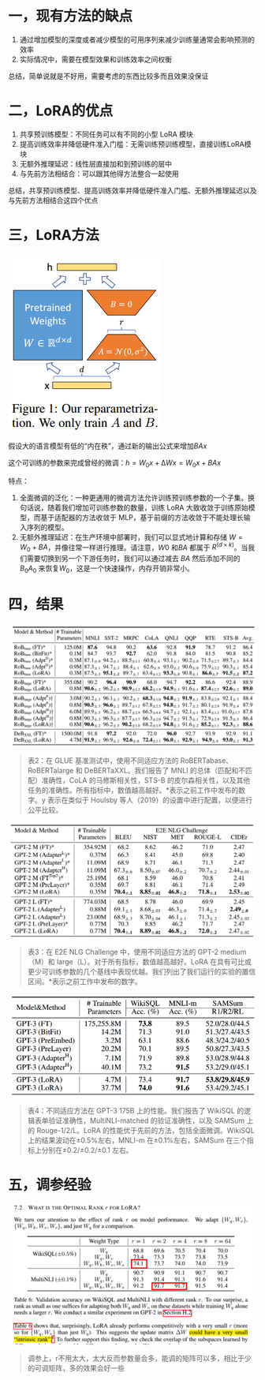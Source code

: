 ##



# 一，现有方法的缺点

1. 通过增加模型的深度或者减少模型的可用序列来减少训练量通常会影响预测的效率
2. 实际情况中，需要在模型效果和训练效率之间权衡

总结，简单说就是不好用，需要考虑的东西比较多而且效果没保证



# 二，LoRA的优点

1. 共享预训练模型：不同任务可以有不同的小型 LoRA 模块
2. 提高训练效率并降低硬件准入门槛：无需训练预训练模型，直接训练LoRA模块
3. 无额外推理延迟：线性层直接加和到预训练的层中
4. 与先前方法相结合：可以跟其他得方法整合一起使用

总结，共享预训练模型、提高训练效率并降低硬件准入门槛、无额外推理延迟以及与先前方法相结合这四个优点



# 三，LoRA方法

![table2](./pic/LoRA-figure1.png)

假设大的语言模型有低的“内在秩”，通过新的输出公式来增加$BAx$

这个可训练的参数来完成曾经的微调：$h = W_0x + ∆Wx = W_0x + BAx$

特点：

1. 全面微调的泛化：一种更通用的微调方法允许训练预训练参数的一个子集。换句话说，随着我们增加可训练参数的数量，训练 LoRA 大致收敛于训练原始模型，而基于适配器的方法收敛于 MLP，基于前缀的方法收敛于不能处理长输入序列的模型。
2. 无额外推理延迟：在生产环境中部署时，我们可以显式地计算和存储 $W = W_0 + BA$，并像往常一样进行推理。请注意，$W0$ 和$BA$ 都属于 $R^(d×k)$。当我们需要切换到另一个下游任务时，我们可以通过减去 $BA$ 然后添加不同的 $B_0A_0$ 来恢复$W_0$，这是一个快速操作，内存开销非常小。

# 四，结果

![table2](./pic/LoRA-table2.png)

> 表2：在 GLUE 基准测试中，使用不同适应方法的 RoBERTabase、RoBERTalarge 和 DeBERTaXXL。我们报告了 MNLI 的总体（匹配和不匹配）准确性，CoLA 的马修斯相关性，STS-B 的皮尔森相关性，以及其他任务的准确性。所有指标中，数值越高越好。*表示之前工作中发布的数字。y 表示在类似于 Houlsby 等人（2019）的设置中进行配置，以便进行公平比较。

![table3](./pic/LoRA-table3.png)

> 表3：在 E2E NLG Challenge 中，使用不同适应方法的 GPT-2 medium（M）和 large（L）。对于所有指标，数值越高越好。LoRA 在具有可比或更少可训练参数的几个基线中表现优越。我们列出了我们运行的实验的置信区间。*表示之前工作中发布的数字。

![table4](./pic/LoRA-table4.png)

> 表4：不同适应方法在 GPT-3 175B 上的性能。我们报告了 WikiSQL 的逻辑表单验证准确性，MultiNLI-matched 的验证准确性，以及 SAMSum 上的 Rouge-1/2/L。LoRA 的性能优于先前的方法，包括全面微调。WikiSQL 上的结果波动在±0.5%左右，MNLI-m 在±0.1%左右，SAMSum 在三个指标上分别在±0.2/±0.2/±0.1 左右。



# 五，调参经验

![experment1](./pic/LoRA-experment1.png)

> 调参上，r不用太大，太大反而参数量会多，能调的矩阵可以多，相比于少的可调矩阵，多的效果会好一些

